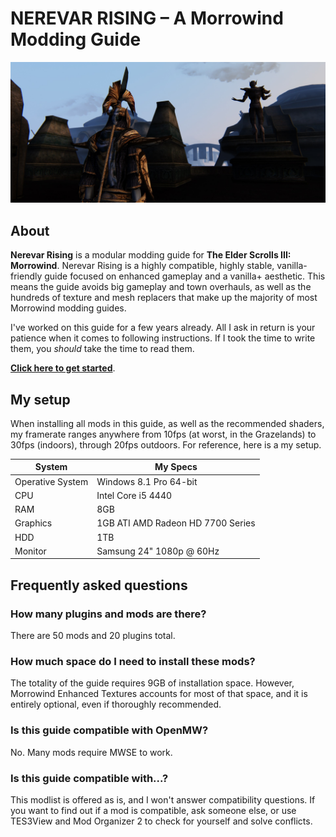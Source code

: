 # NEREVAR RISING – A Morrowind Modding Guide

![Banner](pictures/banner.jpg)

## About

**Nerevar Rising** is a modular modding guide for **The Elder Scrolls III: Morrowind**. Nerevar Rising is a highly compatible, highly stable, vanilla-friendly guide focused on enhanced gameplay and a vanilla+ aesthetic. This means the guide avoids big gameplay and town overhauls, as well as the hundreds of texture and mesh replacers that make up the majority of most Morrowind modding guides.

I've worked on this guide for a few years already. All I ask in return is your patience when it comes to following instructions. If I took the time to write them, you *should* take the time to read them.

[**Click here to get started**](setup.md).

## My setup

When installing all mods in this guide, as well as the recommended shaders, my framerate ranges anywhere from 10fps (at worst, in the Grazelands) to 30fps (indoors), through 20fps outdoors. For reference, here is a my setup.

System | My Specs
------------ | -------------
Operative System | Windows 8.1 Pro 64-bit
CPU | Intel Core i5 4440
RAM | 8GB
Graphics | 1GB ATI AMD Radeon HD 7700 Series
HDD | 1TB
Monitor | Samsung 24" 1080p @ 60Hz

## Frequently asked questions

### How many plugins and mods are there?

There are 50 mods and 20 plugins total.

### How much space do I need to install these mods?

The totality of the guide requires 9GB of installation space. However, Morrowind Enhanced Textures accounts for most of that space, and it is entirely optional, even if thoroughly recommended.

### Is this guide compatible with OpenMW?

No. Many mods require MWSE to work.

### Is this guide compatible with...?

This modlist is offered as is, and I won't answer compatibility questions. If you want to find out if a mod is compatible, ask someone else, or use TES3View and Mod Organizer 2 to check for yourself and solve conflicts.
